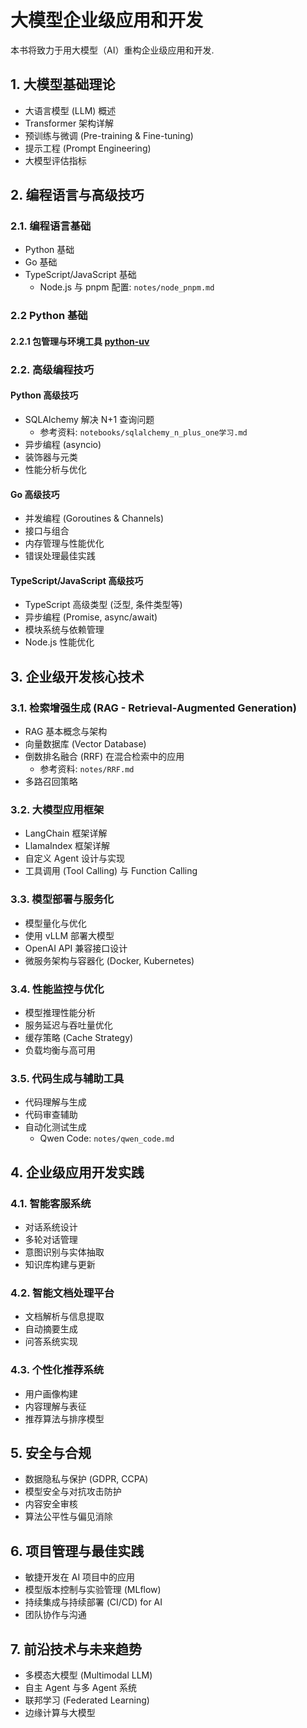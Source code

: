# 大模型企业级应用和开发

本书将致力于用大模型（AI）重构企业级应用和开发.

## 1. 大模型基础理论
- 大语言模型 (LLM) 概述
- Transformer 架构详解
- 预训练与微调 (Pre-training & Fine-tuning)
- 提示工程 (Prompt Engineering)
- 大模型评估指标

## 2. 编程语言与高级技巧

### 2.1. 编程语言基础
- Python 基础
- Go 基础
- TypeScript/JavaScript 基础
  - Node.js 与 pnpm 配置: `notes/node_pnpm.md`

### 2.2 Python 基础

#### 2.2.1 包管理与环境工具 [python-uv](./notes/uv.md)

### 2.2. 高级编程技巧

#### Python 高级技巧
- SQLAlchemy 解决 N+1 查询问题
  - 参考资料: `notebooks/sqlalchemy_n_plus_one学习.md`
- 异步编程 (asyncio)
- 装饰器与元类
- 性能分析与优化

#### Go 高级技巧
- 并发编程 (Goroutines & Channels)
- 接口与组合
- 内存管理与性能优化
- 错误处理最佳实践

#### TypeScript/JavaScript 高级技巧
- TypeScript 高级类型 (泛型, 条件类型等)
- 异步编程 (Promise, async/await)
- 模块系统与依赖管理
- Node.js 性能优化

## 3. 企业级开发核心技术

### 3.1. 检索增强生成 (RAG - Retrieval-Augmented Generation)
- RAG 基本概念与架构
- 向量数据库 (Vector Database)
- 倒数排名融合 (RRF) 在混合检索中的应用
  - 参考资料: `notes/RRF.md`
- 多路召回策略

### 3.2. 大模型应用框架
- LangChain 框架详解
- LlamaIndex 框架详解
- 自定义 Agent 设计与实现
- 工具调用 (Tool Calling) 与 Function Calling

### 3.3. 模型部署与服务化
- 模型量化与优化
- 使用 vLLM 部署大模型
- OpenAI API 兼容接口设计
- 微服务架构与容器化 (Docker, Kubernetes)

### 3.4. 性能监控与优化
- 模型推理性能分析
- 服务延迟与吞吐量优化
- 缓存策略 (Cache Strategy)
- 负载均衡与高可用

### 3.5. 代码生成与辅助工具
- 代码理解与生成
- 代码审查辅助
- 自动化测试生成
  - Qwen Code: `notes/qwen_code.md`

## 4. 企业级应用开发实践

### 4.1. 智能客服系统
- 对话系统设计
- 多轮对话管理
- 意图识别与实体抽取
- 知识库构建与更新

### 4.2. 智能文档处理平台
- 文档解析与信息提取
- 自动摘要生成
- 问答系统实现

### 4.3. 个性化推荐系统
- 用户画像构建
- 内容理解与表征
- 推荐算法与排序模型

## 5. 安全与合规
- 数据隐私与保护 (GDPR, CCPA)
- 模型安全与对抗攻击防护
- 内容安全审核
- 算法公平性与偏见消除

## 6. 项目管理与最佳实践
- 敏捷开发在 AI 项目中的应用
- 模型版本控制与实验管理 (MLflow)
- 持续集成与持续部署 (CI/CD) for AI
- 团队协作与沟通

## 7. 前沿技术与未来趋势
- 多模态大模型 (Multimodal LLM)
- 自主 Agent 与多 Agent 系统
- 联邦学习 (Federated Learning)
- 边缘计算与大模型